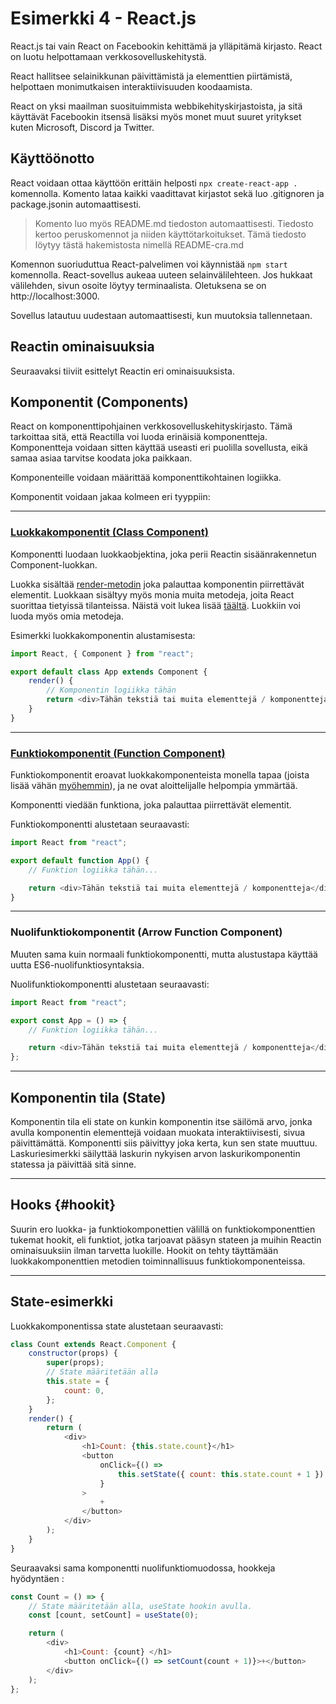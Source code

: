 # Esimerkki 4 - React.js

React.js tai vain React on Facebookin kehittämä ja ylläpitämä kirjasto. React on luotu helpottamaan verkkosovelluskehitystä.

React hallitsee selainikkunan päivittämistä ja elementtien piirtämistä, helpottaen monimutkaisen interaktiivisuuden koodaamista.

React on yksi maailman suosituimmista webbikehityskirjastoista, ja sitä käyttävät Facebookin itsensä lisäksi myös monet muut suuret yritykset kuten Microsoft, Discord ja Twitter.

## Käyttöönotto

React voidaan ottaa käyttöön erittäin helposti `npx create-react-app .` komennolla. Komento lataa kaikki vaadittavat kirjastot sekä luo .gitignoren ja package.jsonin automaattisesti.

> Komento luo myös README.md tiedoston automaattisesti. Tiedosto kertoo peruskomennot ja niiden käyttötarkoitukset. Tämä tiedosto löytyy tästä hakemistosta nimellä README-cra.md

Komennon suoriuduttua React-palvelimen voi käynnistää `npm start` komennolla. React-sovellus aukeaa uuteen selainvälilehteen. Jos hukkaat välilehden, sivun osoite löytyy terminaalista. Oletuksena se on http://localhost:3000.

Sovellus latautuu uudestaan automaattisesti, kun muutoksia tallennetaan.

## Reactin ominaisuuksia

Seuraavaksi tiiviit esittelyt Reactin eri ominaisuuksista.

## Komponentit (Components)

React on komponenttipohjainen verkkosovelluskehityskirjasto. Tämä tarkoittaa sitä, että Reactilla voi luoda erinäisiä komponentteja. Komponentteja voidaan sitten käyttää useasti eri puolilla sovellusta, eikä samaa asiaa tarvitse koodata joka paikkaan.

Komponenteille voidaan määrittää komponenttikohtainen logiikka.

Komponentit voidaan jakaa kolmeen eri tyyppiin:

---

### [Luokkakomponentit (Class Component)](https://reactjs.org/docs/react-component.html)

Komponentti luodaan luokkaobjektina, joka perii Reactin sisäänrakennetun Component-luokkan.

Luokka sisältää [render-metodin](https://reactjs.org/docs/react-component.html#render) joka palauttaa komponentin piirrettävät elementit. Luokkaan sisältyy myös monia muita metodeja, joita React suorittaa tietyissä tilanteissa. Näistä voit lukea lisää [täältä](https://reactjs.org/docs/react-component.html#the-component-lifecycle). Luokkiin voi luoda myös omia metodeja.

Esimerkki luokkakomponentin alustamisesta:

```js
import React, { Component } from "react";

export default class App extends Component {
    render() {
        // Komponentin logiikka tähän
        return <div>Tähän tekstiä tai muita elementtejä / komponentteja</div>;
    }
}
```

---

### [Funktiokomponentit (Function Component)](https://reactjs.org/docs/components-and-props.html)

Funktiokomponentit eroavat luokkakomponenteista monella tapaa (joista lisää vähän [myöhemmin](#hookit)), ja ne ovat aloittelijalle helpompia ymmärtää.

Komponentti viedään funktiona, joka palauttaa piirrettävät elementit.

Funktiokomponentti alustetaan seuraavasti:

```js
import React from "react";

export default function App() {
    // Funktion logiikka tähän...

    return <div>Tähän tekstiä tai muita elementtejä / komponentteja</div>;
}
```

---

### Nuolifunktiokomponentit (Arrow Function Component)

Muuten sama kuin normaali funktiokomponentti, mutta alustustapa käyttää uutta ES6-nuolifunktiosyntaksia.

Nuolifunktiokomponentti alustetaan seuraavasti:

```js
import React from "react";

export const App = () => {
    // Funktion logiikka tähän...

    return <div>Tähän tekstiä tai muita elementtejä / komponentteja</div>;
};
```

---

## Komponentin tila (State)

Komponentin tila eli state on kunkin komponentin itse säilömä arvo, jonka avulla komponentin elementtejä voidaan muokata interaktiivisesti, sivua päivittämättä. Komponentti siis päivittyy joka kerta, kun sen state muuttuu. Laskuriesimerkki säilyttää laskurin nykyisen arvon laskurikomponentin statessa ja päivittää sitä sinne.

---

## Hooks {#hookit}

Suurin ero luokka- ja funktiokomponettien välillä on funktiokomponenttien tukemat hookit, eli funktiot, jotka tarjoavat pääsyn stateen ja muihin Reactin ominaisuuksiin ilman tarvetta luokille. Hookit on tehty täyttämään luokkakomponenttien metodien toiminnallisuus funktiokomponenteissa.

---

## State-esimerkki

Luokkakomponentissa state alustetaan seuraavasti:

```js
class Count extends React.Component {
    constructor(props) {
        super(props);
        // State määritetään alla
        this.state = {
            count: 0,
        };
    }
    render() {
        return (
            <div>
                <h1>Count: {this.state.count}</h1>
                <button
                    onClick={() =>
                        this.setState({ count: this.state.count + 1 })
                    }
                >
                    +
                </button>
            </div>
        );
    }
}
```

Seuraavaksi sama komponentti nuolifunktiomuodossa, hookkeja hyödyntäen :

```js
const Count = () => {
    // State määritetään alla, useState hookin avulla.
    const [count, setCount] = useState(0);

    return (
        <div>
            <h1>Count: {count} </h1>
            <button onClick={() => setCount(count + 1)}>+</button>
        </div>
    );
};
```
